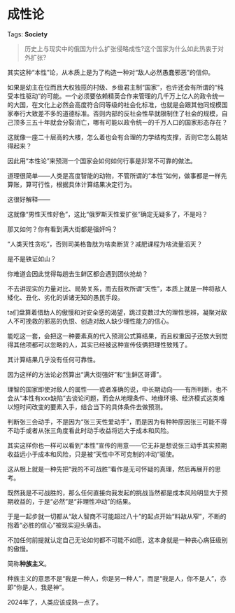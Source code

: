# 成性论

Tags: **Society**

> 历史上与现实中的俄国为什么扩张侵略成性?这个国家为什么如此热衷于对外扩张?



其实这种“本性”论，从本质上是为了构造一种对“敌人必然愚蠢邪恶”的信仰。

如果是幼主在位而且大权独揽的村级、乡级君主制“国家”，也许还会有所谓的“纯受本性驱动”的可能。一个必须要依赖精英合作来管理的几千万上亿人的政令统一的大国，在文化上必然会高度符合同等级的社会化标准，也就是会跟其他同规模国家奉行大致差不多的道德标准。否则内部的反社会性早就限制住了社会的规模，自己顶多三五十年就会分裂消亡，哪有可能以政令统一的千万人口的国家形态存在？

这就像一座二十层高的大楼，怎么着也会有合理的力学结构支撑，否则它怎么能站得起来？

因此用“本性论”来预测一个国家会如何如何行事是非常不可靠的做法。

道理很简单——人类是高度智能的动物，不管所谓的“本性”如何，做事都是一样先算账，算可行性，根据具体计算结果决定行为。

这很好解释——

这就像“男性天性好色”，这比“俄罗斯天性爱扩张”确定无疑多了，不是吗？

那又如何？你有看到满大街都是强奸吗？

“人类天性贪吃”，否则司美格鲁肽为啥卖断货？减肥课程为啥流量滔天？

是不是铁证如山？

你难道会因此觉得每趟去生鲜区都会遇到团伙抢劫？

不去讲现实的力量对比、局势关系，而去鼓吹所谓“天性”，本质上就是一种将敌人矮化、丑化、劣化的诉诸无知的愚民手段。

ta们盘算着借助人的傲慢和对安全感的渴望，跳过变数过大的理性思辨，凝聚对敌人不可挽救的邪恶的仇恨、创造对敌人缺少理性能力的信心。

能吃这一套，会把这一种要素真的代入预测公式算结果，而且权重因子还放大到觉得其他项都可以忽略的人，其实已经被这种宣传伎俩把理性致残了。

其计算结果几乎没有任何可靠性。

因为这样的方法论必然算出“满大街强奸”和“生鲜区哥谭”。

理智的国家即使对敌人的属性——或者准确的说，中长期动向——有所判断，也不会从“本性有xxx缺陷”去谈论问题，而会从地理条件、地缘环境、经济模式这类难以短时间改变的要素入手，结合当下的具体条件去做预测。

判断张三会动手，不是因为“张三天性爱动手”，而是因为有种种原因张三可能不得不动手或者从张三角度看此时动手收益将远大于成本和风险。

其实这样你也一样可以看到“本性”宣传的用意——它无非是想说张三动手其实预期收益远小于成本和风险，只是被“天性中不可克制的冲动”驱使。

这从根上就是一种先把“我的不可战胜”看作是无可怀疑的真理，然后再展开的思考。

既然我是不可战胜的，那么任何直接向我发起的挑战当然都是成本风险明显大于预期收益的，于是“必然”是“非理性冲动”的结果。

于是一起步就一切都从“敌人智商不可能超过八十”的起点开始“料敌从窄”，不断的抱着“必胜的信心”被现实迎头痛击。

不加任何前提就认定自己无论如何都不可能不如愿，这本身就是一种丧心病狂级别的傲慢。

简称**种族主义**。

种族主义的意思不是“我是一种人，你是另一种人”，而是“我是人，你不是人”，亦即“你是人，我是神”。

2024年了，人类应该成熟一点了。



